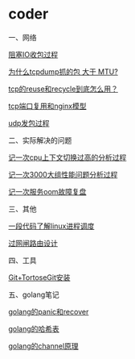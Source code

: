 # coder
一、网络

[阻塞IO收包过程](https://mp.weixin.qq.com/s?__biz=Mzg2MDc2OTYxMQ==&mid=2247483660&idx=1&sn=49e2a88826f6bd4fe6de62212e528464&chksm=ce201d28f957943e9914fad427b34d2a704a753624ab5e4e6384fff6fd74248b881c906cc1ed&token=903968376&lang=zh_CN#rd)

[为什么tcpdump抓的包 大于 MTU?](https://zhuanlan.zhihu.com/p/520913734)

[tcp的reuse和recycle到底怎么用？](https://mp.weixin.qq.com/s?__biz=Mzg2MDc2OTYxMQ==&mid=2247483709&idx=1&sn=9d7bb0b7fe8dadf92dd273c1c6b8d57f&chksm=ce201d19f957940f9ed7f69be417e9b9fa5a28430aea890e7895bea254d603ee7700581fc413&token=575871069&lang=zh_CN#rd)

[tcp端口复用和nginx模型](https://mp.weixin.qq.com/s?__biz=Mzg2MDc2OTYxMQ==&mid=2247483704&idx=1&sn=83b63af4944be05c837be0242f4cd9f9&chksm=ce201d1cf957940a32d786bf9bf3335349108cfd28bace60e75c56a243e5bfb840d68c6eb796&token=575871069&lang=zh_CN#rd)

[udp发包过程](https://mp.weixin.qq.com/s?__biz=Mzg2MDc2OTYxMQ==&mid=2247483719&idx=1&sn=e71052feb23901afda023752b81a45de&chksm=ce201d63f9579475b78436c4516548fb942d97d22162a5affcae956f69abfe1ef7022990377f&token=575871069&lang=zh_CN#rd)



二、实际解决的问题

[记一次cpu上下文切换过高的分析过程](https://zhuanlan.zhihu.com/p/520924722)

[记一次3000大组性能问题分析过程](https://zhuanlan.zhihu.com/p/520936807)

[记一次服务oom故障复盘](https://zhuanlan.zhihu.com/p/523828907)


三、其他

[一段代码了解linux进程调度](https://zhuanlan.zhihu.com/p/526307049)

[过网闸路由设计](https://zhuanlan.zhihu.com/p/532436768)


四、工具

[Git+TortoseGit安装](https://zhuanlan.zhihu.com/p/532389884)

五、golang笔记

[golang的panic和recover](https://zhuanlan.zhihu.com/p/536641134)

[golang的哈希表](https://zhuanlan.zhihu.com/p/536637557)

[golang的channel原理](https://zhuanlan.zhihu.com/p/536634003)


